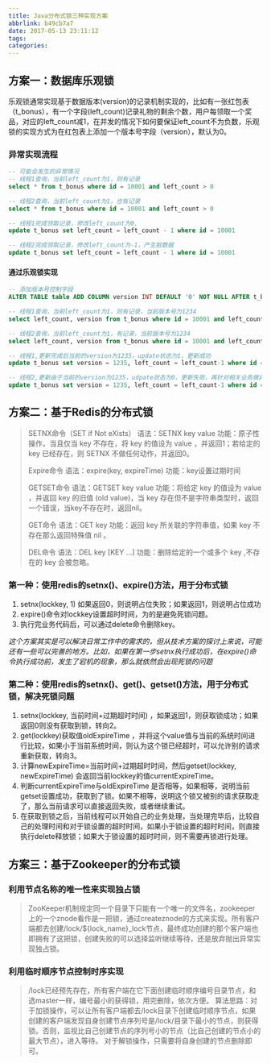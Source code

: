 ```yaml
---
title: Java分布式锁三种实现方案
abbrlink: b49cb7a7
date: 2017-05-13 23:11:12
tags:
categories:
---
```



## 方案一：数据库乐观锁

乐观锁通常实现基于数据版本(version)的记录机制实现的，比如有一张红包表（t_bonus），有一个字段(left_count)记录礼物的剩余个数，用户每领取一个奖品，对应的left_count减1，在并发的情况下如何要保证left_count不为负数，乐观锁的实现方式为在红包表上添加一个版本号字段（version），默认为0。

### 异常实现流程

```sql
-- 可能会发生的异常情况
-- 线程1查询，当前left_count为1，则有记录
select * from t_bonus where id = 10001 and left_count > 0

-- 线程2查询，当前left_count为1，也有记录
select * from t_bonus where id = 10001 and left_count > 0

-- 线程1完成领取记录，修改left_count为0,
update t_bonus set left_count = left_count - 1 where id = 10001

-- 线程2完成领取记录，修改left_count为-1，产生脏数据
update t_bonus set left_count = left_count - 1 where id = 10001
```

#### 通过乐观锁实现

```sql
-- 添加版本号控制字段
ALTER TABLE table ADD COLUMN version INT DEFAULT '0' NOT NULL AFTER t_bonus;

-- 线程1查询，当前left_count为1，则有记录，当前版本号为1234
select left_count, version from t_bonus where id = 10001 and left_count > 0

-- 线程2查询，当前left_count为1，有记录，当前版本号为1234
select left_count, version from t_bonus where id = 10001 and left_count > 0

-- 线程1,更新完成后当前的version为1235，update状态为1，更新成功
update t_bonus set version = 1235, left_count = left_count-1 where id = 10001 and version = 1234

-- 线程2,更新由于当前的version为1235，udpate状态为0，更新失败，再针对相关业务做异常处理
update t_bonus set version = 1235, left_count = left_count-1 where id = 10001 and version = 1234
```

## 方案二：基于Redis的分布式锁

>SETNX命令（SET if Not eXists）
>语法：SETNX key value
>功能：原子性操作，当且仅当 key 不存在，将 key 的值设为 value ，并返回1；若给定的 key 已经存在，则 SETNX 不做任何动作，并返回0。
>
>Expire命令
>语法：expire(key, expireTime)
>功能：key设置过期时间
>
>GETSET命令
>语法：GETSET key value
>功能：将给定 key 的值设为 value ，并返回 key 的旧值 (old value)，当 key 存在但不是字符串类型时，返回一个错误，当key不存在时，返回nil。
>
>GET命令
>语法：GET key
>功能：返回 key 所关联的字符串值，如果 key 不存在那么返回特殊值 nil 。
>
>DEL命令
>语法：DEL key [KEY …]
>功能：删除给定的一个或多个 key ,不存在的 key 会被忽略。

### 第一种：使用redis的setnx()、expire()方法，用于分布式锁
1. setnx(lockkey, 1) 如果返回0，则说明占位失败；如果返回1，则说明占位成功
2. expire()命令对lockkey设置超时时间，为的是避免死锁问题。
3. 执行完业务代码后，可以通过delete命令删除key。

*这个方案其实是可以解决日常工作中的需求的，但从技术方案的探讨上来说，可能还有一些可以完善的地方。比如，如果在第一步setnx执行成功后，在expire()命令执行成功前，发生了宕机的现象，那么就依然会出现死锁的问题*

###  第二种：使用redis的setnx()、get()、getset()方法，用于分布式锁，解决死锁问题
1. setnx(lockkey, 当前时间+过期超时时间) ，如果返回1，则获取锁成功；如果返回0则没有获取到锁，转向2。
2. get(lockkey)获取值oldExpireTime ，并将这个value值与当前的系统时间进行比较，如果小于当前系统时间，则认为这个锁已经超时，可以允许别的请求重新获取，转向3。
3. 计算newExpireTime=当前时间+过期超时时间，然后getset(lockkey, newExpireTime) 会返回当前lockkey的值currentExpireTime。
4. 判断currentExpireTime与oldExpireTime 是否相等，如果相等，说明当前getset设置成功，获取到了锁。如果不相等，说明这个锁又被别的请求获取走了，那么当前请求可以直接返回失败，或者继续重试。
5. 在获取到锁之后，当前线程可以开始自己的业务处理，当处理完毕后，比较自己的处理时间和对于锁设置的超时时间，如果小于锁设置的超时时间，则直接执行delete释放锁；如果大于锁设置的超时时间，则不需要再锁进行处理。


## 方案三：基于Zookeeper的分布式锁

### 利用节点名称的唯一性来实现独占锁

>ZooKeeper机制规定同一个目录下只能有一个唯一的文件名，zookeeper上的一个znode看作是一把锁，通过createznode的方式来实现。所有客户端都去创建/lock/${lock_name}_lock节点，最终成功创建的那个客户端也即拥有了这把锁，创建失败的可以选择监听继续等待，还是放弃抛出异常实现独占锁。

### 利用临时顺序节点控制时序实现

>/lock已经预先存在，所有客户端在它下面创建临时顺序编号目录节点，和选master一样，编号最小的获得锁，用完删除，依次方便。
>算法思路：对于加锁操作，可以让所有客户端都去/lock目录下创建临时顺序节点，如果创建的客户端发现自身创建节点序列号是/lock/目录下最小的节点，则获得锁。否则，监视比自己创建节点的序列号小的节点（比自己创建的节点小的最大节点），进入等待。 对于解锁操作，只需要将自身创建的节点删除即可。